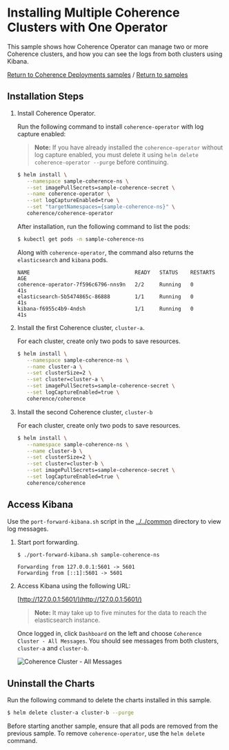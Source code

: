 # Installing Multiple Coherence Clusters with One Operator

This sample shows how Coherence Operator can manage two or more Coherence clusters, and
how you can see the logs from both clusters using Kibana.

[Return to Coherence Deployments samples](../) / [Return to samples](../../README.md#list-of-samples)

## Installation Steps

1. Install Coherence Operator.

   Run the following command to install `coherence-operator` with log capture enabled:

   > **Note:** If you have already installed the `coherence-operator` without log capture enabled, you
   > must delete it using `helm delete coherence-operator --purge` before continuing.

   ```bash
   $ helm install \
      --namespace sample-coherence-ns \
      --set imagePullSecrets=sample-coherence-secret \
      --name coherence-operator \
      --set logCaptureEnabled=true \
      --set "targetNamespaces={sample-coherence-ns}" \
      coherence/coherence-operator  
   ```

   After installation, run the following command to list the pods:

   ```bash
   $ kubectl get pods -n sample-coherence-ns
   ```
   Along with `coherence-operator`, the command also returns the `elasticsearch` and `kibana` pods.
   ```console
   NAME                                  READY   STATUS    RESTARTS   AGE
   coherence-operator-7f596c6796-nns9n   2/2     Running   0          41s
   elasticsearch-5b5474865c-86888        1/1     Running   0          41s
   kibana-f6955c4b9-4ndsh                1/1     Running   0          41s
   ```
2. Install the first Coherence cluster, `cluster-a`.

   For each cluster, create only two pods to save  resources.

   ```bash
   $ helm install \
      --namespace sample-coherence-ns \
      --name cluster-a \
      --set clusterSize=2 \
      --set cluster=cluster-a \
      --set imagePullSecrets=sample-coherence-secret \
      --set logCaptureEnabled=true \
      coherence/coherence
   ```

3. Install the second Coherence cluster, `cluster-b`

   For each cluster, create only two pods to save resources.

   ```bash
   $ helm install \
      --namespace sample-coherence-ns \
      --name cluster-b \
      --set clusterSize=2 \
      --set cluster=cluster-b \
      --set imagePullSecrets=sample-coherence-secret \
      --set logCaptureEnabled=true \
      coherence/coherence
   ```

## Access Kibana

Use the `port-forward-kibana.sh` script in the
[../../common](../../common) directory to view log messages.

1. Start port forwarding.

   ```bash
   $ ./port-forward-kibana.sh sample-coherence-ns
   ```
   ```console
   Forwarding from 127.0.0.1:5601 -> 5601
   Forwarding from [::1]:5601 -> 5601
   ```
2. Access Kibana using the following URL:

   [http://127.0.0.1:5601/](http://127.0.0.1:5601/)

   > **Note:** It may take up to five minutes for the data to reach the elasticsearch instance.   

   Once logged in, click `Dashboard` on the left and choose `Coherence Cluster - All Messages`.
   You should see messages from both clusters, `cluster-a` and `cluster-b`.

   ![Coherence Cluster - All Messages](img/kibana-dashboard.png)


## Uninstall the Charts

Run the following command to delete the charts installed in this sample.

```bash
$ helm delete cluster-a cluster-b --purge
```

Before starting another sample, ensure that all pods are removed from the previous sample. To remove `coherence-operator`, use the `helm delete` command.
